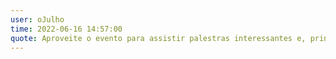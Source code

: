```yaml
---
user: oJulho
time: 2022-06-16 14:57:00
quote: Aproveite o evento para assistir palestras interessantes e, principalmente, para conhecer outras pessoas. Amizades são sempre bem vindas.
---
```

